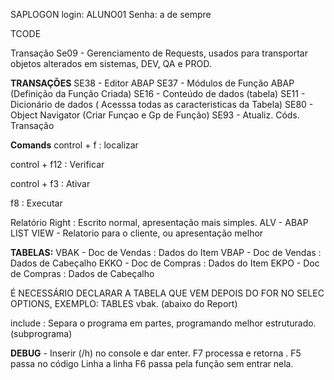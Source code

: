 

SAPLOGON
login: ALUNO01
Senha: a de sempre

TCODE

Transação Se09 - Gerenciamento de Requests, usados para transportar objetos alterados em sistemas,
DEV, QA e PROD.

**TRANSAÇÕES**
SE38 - Editor ABAP
SE37 - Módulos de Função ABAP (Definição da Função Criada)
SE16 - Conteúdo de dados (tabela)
SE11 - Dicionário de dados ( Acesssa todas as caracteristicas da Tabela)
SE80 - Object Navigator (Criar Funçao e Gp de Função)
SE93 - Atualiz. Códs. Transação

**Comands**
control + f : localizar

control + f12 : Verificar

control + f3 : Ativar

f8 : Executar

Relatório Right : Escrito normal, apresentação mais simples.
ALV -  ABAP LIST VIEW - Relatorio para o cliente, ou apresentação melhor


**TABELAS:**
VBAK - Doc de Vendas : Dados do Item
VBAP - Doc de Vendas : Dados de Cabeçalho
EKKO - Doc de Compras : Dados do Item
EKPO - Doc de Compras : Dados de Cabeçalho

É NECESSÁRIO DECLARAR A TABELA QUE VEM DEPOIS DO FOR NO SELEC OPTIONS, 
EXEMPLO: TABLES vbak. (abaixo do Report)


include : Separa o programa em partes, programando melhor estruturado. (subprograma)

**DEBUG** - Inserir (/h) no console e dar enter.
F7 processa e retorna .
F5 passa no código Linha a linha
F6 passa pela função sem entrar nela.